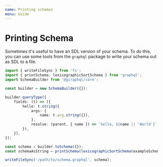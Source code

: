 ```yaml
---
name: Printing schemas
menu: Guide
---
```


# Printing Schema

Sometimes it's useful to have an SDL version of your schema. To do this, you can use some tools from the `graphql` package to write your schema out as SDL to a file.

```typescript
import { writeFileSync } from 'fs';
import { printSchema, lexicographicSortSchema } from 'graphql';
import SchemaBuilder from '@giraphql/core';

const builder = new SchemaBuilder({});

builder.queryType({
    fields: (t) => ({
        hello: t.string({
            args: {
                name: t.arg.string({}),
            },
            resolve: (parent, { name }) => `hello, ${name || 'World'}`,
        }),
    }),
});

const schema = builder.toSchema({});
const schemaAsString = printSchema(lexicographicSortSchema(exampleSchema));

writeFileSync('/path/to/schema.graphql', schema);
```

